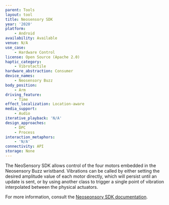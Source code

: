 ```yaml
---
parent: Tools
layout: tool
title: Neosensory SDK
year: '2020'
platform:
    - Android
availability: Available
venue: N/A
use_case:
    - Hardware Control
license: Open Source (Apache 2.0)
haptic_category:
    - Vibrotactile
hardware_abstraction: Consumer
device_names:
    - Neosensory Buzz
body_position:
    - Arm
driving_feature:
    - Time
effect_localization: Location-aware
media_support:
    - Audio
iterative_playback: 'N/A'
design_approaches:
    - DPC
    - Process
interaction_metaphors:
    - 'N/A'
connectivity: API
storage: None
---
```

The NeoSensory SDK allows control of the four motors embedded in the Neosensory Buzz wristband.
Vibrations can be called by either setting the desired amplitude value of each motor directly, which will persist until an update is sent, or by using another class to trigger a single point of vibration interpolated between the physical actuators.

For more information, consult the [Neoseonsory SDK documentation](https://neosensory.com/blog/neosensory-sdk-android/).
